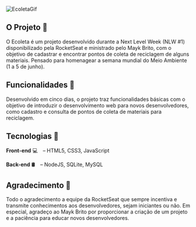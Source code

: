 ![EcoletaGif](https://user-images.githubusercontent.com/49333069/84850031-0f9a2a80-b02d-11ea-9ed1-5e9f7d0e324a.gif)

## O Projeto 📌

O Ecoleta é um projeto desenvolvido durante a Next Level Week (NLW #1) disponibilizado pela RocketSeat e ministrado pelo Mayk Brito, com o objetivo de cadastrar e encontrar pontos de coleta de reciclagem de alguns materiais. Pensado para homenagear a semana mundial do Meio Ambiente (1 a 5 de junho).

## Funcionalidades 📑
Desenvolvido em cinco dias, o projeto traz funcionalidades básicas com o objetivo de introduzir o desenvolvimento web para novos desenvolvedores, como cadastro e consulta de pontos de coleta de materiais para reciclagem.

## Tecnologias 📁
**Front-end** 💻⠀ – HTML5, CSS3, JavaScript

**Back-end** 🛢️⠀ – NodeJS, SQLite, MySQL

## Agradecimento 💜
Todo o agradecimento a equipe da RocketSeat que sempre incentiva e transmite conhecimentos aos desenvolvedores, sejam iniciantes ou não. Em especial, agradeço ao Mayk Brito por proporcionar a criação de um projeto e a paciência para educar novos desenvolvedores. 
